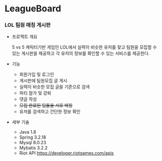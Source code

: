 # LeagueBoard

### LOL 팀원 매칭 게시판


* 프로젝트 개요

    5 vs 5 캐릭터기반 게임인 LOL에서 실력이 비슷한 유저를 찾고 팀원을 모집할 수 있는 게시판을 제공하고 각 유저의 정보를 확인할 수 있는 서비스를 제공한다.


* 기능
    - 회원가입 및 로그인
    - 게시판에 팀원모집 글 게시
    - 실력이 비슷한 모집 글을 기준으로 검색
    - 파티 참가 및 강퇴
    - 댓글 작성
    - ~~모집 완료된 팀들을 서로 매칭~~
    - 유저를 검색하고 간단한 정보 확인


* 세부 기술
    - Java 1.8
    - Spring 3.2.18
    - Mysql 8.0.23
    - Mybatis 3.2.2
    - Riot API https://developer.riotgames.com/apis